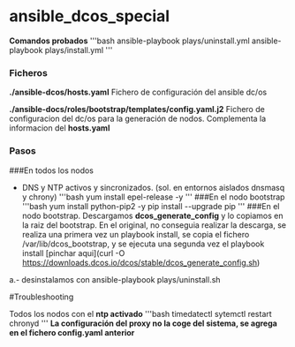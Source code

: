 # ansible_dcos_special

**Comandos probados**
'''bash
ansible-playbook plays/uninstall.yml
ansible-playbook plays/install.yml
'''
### Ficheros
**./ansible-dcos/hosts.yaml**
Fichero de configuración del ansible dc/os

**./ansible-docs/roles/bootstrap/templates/config.yaml.j2**
Fichero de configuracion del dc/os para la generación de nodos.
Complementa la informacion del **hosts.yaml**

### Pasos
###En todos los nodos
- DNS y NTP activos y sincronizados. (sol. en entornos aislados dnsmasq y chrony)
'''bash
 yum install epel-release -y
'''
###En el nodo bootstrap
'''bash
yum install python-pip2 -y
pip install --upgrade pip
'''
###En el nodo bootstrap.
Descargamos **dcos_generate_config** y lo copiamos en la raiz del bootstrap.
En el original, no conseguia realizar la descarga, se realiza una primera vez
un playbook install, se copia el fichero /var/lib/dcos_bootstrap, y se ejecuta una segunda vez el playbook install
[pinchar aqui](curl -O https://downloads.dcos.io/dcos/stable/dcos_generate_config.sh)

a.- desinstalamos con ansible-playbook plays/uninstall.sh

#Troubleshooting

Todos los nodos con el **ntp activado** 
'''bash
 timedatectl
 sytemctl restart chronyd
'''
**La configuración del proxy no la coge del sistema, se agrega en el fichero config.yaml anterior**

